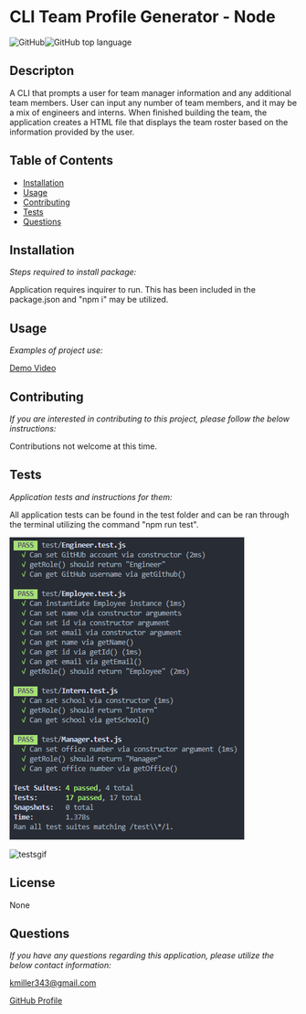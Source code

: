 
  # CLI Team Profile Generator - Node

  ![GitHub](https://img.shields.io/github/license/k1te-m/Team-Profile-Generator)![GitHub top language](https://img.shields.io/github/languages/top/k1te-m/Team-Profile-Generator)

  ## Descripton
  A CLI that prompts a user for team manager information and any additional team members. User can input any number of team members, and it may be a mix of engineers and interns. When finished building the team, the application creates a HTML file that displays the team roster based on the information provided by the user. 

  ## Table of Contents
  * [Installation](#installation)
  * [Usage](#usage)
  * [Contributing](#contributing)
  * [Tests](#tests)
  * [Questions](#questions)

  ## Installation 
    
  *Steps required to install package:* 
    
  Application requires inquirer to run. This has been included in the package.json and "npm i" may be utilized. 

  ## Usage

  *Examples of project use:*

  [Demo Video](https://drive.google.com/file/d/13g7hTtwqlwWDg5w1FfHmOemWDBC_sd-F/view "Demo Video")

  ## Contributing

  *If you are interested in contributing to this project, please follow the below instructions:*

  Contributions not welcome at this time. 

  ## Tests

  *Application tests and instructions for them:*

  All application tests can be found in the test folder and can be ran through the terminal utilizing the command "npm run test". 

  ![tests](./Assets/tests.PNG)

  ![testsgif](./Assets/Team-Profile-Generator-Tests.gif)

  ## License

  None
  

  ## Questions

  *If you have any questions regarding this application, please utilize the below contact information:*

  [kmiller343@gmail.com](mailto:kmiller343@gmail.com)
  
  [GitHub Profile](https://www.github.com/k1te-m)
  
